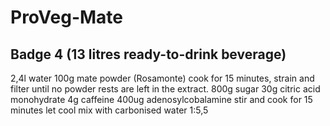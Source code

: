 # ProVeg-Mate
## Badge 4 (13 litres ready-to-drink beverage)
2,4l water
100g mate powder (Rosamonte)
cook for 15 minutes, strain and filter until no powder rests are left in the extract.
800g sugar
30g citric acid monohydrate
4g caffeine
400ug adenosylcobalamine
stir and cook for 15 minutes
let cool
mix with carbonised water 1:5,5
